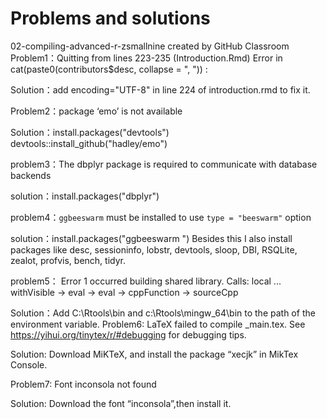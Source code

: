 # Problems and solutions
02-compiling-advanced-r-zsmallnine created by GitHub Classroom
Problem1：Quitting from lines 223-235 (Introduction.Rmd) 
Error in cat(paste0(contributors$desc, collapse = ", ")) :

Solution：add encoding="UTF-8" in line 224 of introduction.rmd to fix it.

Problem2：package ‘emo’ is not available

Solution：install.packages("devtools")
devtools::install_github("hadley/emo")

problem3：The dbplyr package is required to communicate with database backends

solution：install.packages("dbplyr")

problem4：`ggbeeswarm` must be installed to use `type = "beeswarm"` option

solution：install.packages("ggbeeswarm ")
Besides this I also install packages like desc, sessioninfo, lobstr, devtools, sloop, DBI, RSQLite, zealot, profvis, bench, tidyr.

problem5：  Error 1 occurred building shared library.
Calls: local ... withVisible -> eval -> eval -> cppFunction -> sourceCpp

Solution：Add C:\Rtools\bin and c:\Rtools\mingw_64\bin to the path of the environment variable.
Problem6: LaTeX failed to compile _main.tex. See https://yihui.org/tinytex/r/#debugging for debugging tips.

Solution: Download MiKTeX, and install the package “xecjk” in MikTex Console.

Problem7: Font inconsola not found

Solution: Download the font “inconsola”,then install it.
